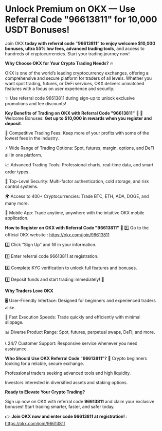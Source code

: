# Unlock Premium on OKX — Use Referral Code "96613811" for 10,000 USDT Bonuses!

Join OKX **today with referral code "96613811" to enjoy welcome $10,000 bonuses, ultra 55% low fees, advanced trading tools**, and access to hundreds of cryptocurrencies. Start your trading journey now!



**Why Choose OKX for Your Crypto Trading Needs?** 🔥

OKX is one of the world’s leading cryptocurrency exchanges, offering a comprehensive and secure platform for traders of all levels. Whether you want spot trading, futures, or DeFi services, OKX delivers unmatched features with a focus on user experience and security.

✨ Use referral code 96613811 during sign-up to unlock exclusive promotions and fee discounts!

**Key Benefits of Trading on OKX with Referral Code "96613811"**
💎
🎁 Welcome Bonuses: **Get up to $10,000 in rewards when you register and deposit**.

💸 Competitive Trading Fees: Keep more of your profits with some of the lowest fees in the industry.

⚡ Wide Range of Trading Options: Spot, futures, margin, options, and DeFi all in one platform.

📈 Advanced Trading Tools: Professional charts, real-time data, and smart order types.

🔐 Top-Level Security: Multi-factor authentication, cold storage, and risk control systems.

🌍 Access to 400+ Cryptocurrencies: Trade BTC, ETH, ADA, DOGE, and many more.

📱 Mobile App: Trade anytime, anywhere with the intuitive OKX mobile application.

**How to Register on OKX with Referral Code "96613811"**
📝
1️⃣ Go to the official OKX website : https://okx.com/join/96613811

2️⃣ Click “Sign Up” and fill in your information.

3️⃣ Enter referral code 96613811 at registration.

4️⃣ Complete KYC verification to unlock full features and bonuses.

5️⃣ Deposit funds and start trading immediately! 🚀

**Why Traders Love OKX**

🖥️ User-Friendly Interface: Designed for beginners and experienced traders alike.

🔄 Fast Execution Speeds: Trade quickly and efficiently with minimal slippage.

📊 Diverse Product Range: Spot, futures, perpetual swaps, DeFi, and more.

📞 24/7 Customer Support: Responsive service whenever you need assistance.

**Who Should Use OKX Referral Code "96613811"?**
 👥
Crypto beginners looking for a reliable, secure exchange.

Professional traders seeking advanced tools and high liquidity.

Investors interested in diversified assets and staking options.

**Ready to Elevate Your Crypto Trading?**

Sign up now on OKX with referral code **96613811** and claim your exclusive bonuses! Start trading smarter, faster, and safer today.

👉 **Join OKX now and enter code 96613811 at registration!** : https://okx.com/join/96613811

